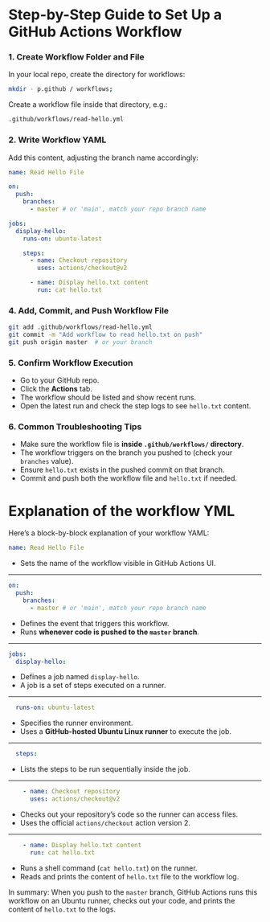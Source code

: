 # Step-by-Step Guide to Set Up a GitHub Actions Workflow

### 1. Create Workflow Folder and File

In your local repo, create the directory for workflows:

```bash
mkdir - p.github / workflows;
```

Create a workflow file inside that directory, e.g.:

```bash
.github/workflows/read-hello.yml
```

### 2. Write Workflow YAML

Add this content, adjusting the branch name accordingly:

```yml
name: Read Hello File

on:
  push:
    branches:
      - master # or 'main', match your repo branch name

jobs:
  display-hello:
    runs-on: ubuntu-latest

    steps:
      - name: Checkout repository
        uses: actions/checkout@v2

      - name: Display hello.txt content
        run: cat hello.txt
```

### 4. Add, Commit, and Push Workflow File

```bash
git add .github/workflows/read-hello.yml
git commit -m "Add workflow to read hello.txt on push"
git push origin master  # or your branch
```

### 5. Confirm Workflow Execution

- Go to your GitHub repo.
- Click the **Actions** tab.
- The workflow should be listed and show recent runs.
- Open the latest run and check the step logs to see `hello.txt` content.

### 6. Common Troubleshooting Tips

- Make sure the workflow file is **inside `.github/workflows/` directory**.
- The workflow triggers on the branch you pushed to (check your `branches` value).
- Ensure `hello.txt` exists in the pushed commit on that branch.
- Commit and push both the workflow file and `hello.txt` if needed.

# Explanation of the workflow YML

Here’s a block-by-block explanation of your workflow YAML:

```yml
name: Read Hello File
```

- Sets the name of the workflow visible in GitHub Actions UI.

---

```yml
on:
  push:
    branches:
      - master # or 'main', match your repo branch name
```

- Defines the event that triggers this workflow.
- Runs **whenever code is pushed to the `master` branch**.

---

```yml
jobs:
  display-hello:
```

- Defines a job named `display-hello`.
- A job is a set of steps executed on a runner.

---

```yml
  runs-on: ubuntu-latest
```

- Specifies the runner environment.
- Uses a **GitHub-hosted Ubuntu Linux runner** to execute the job.

---

```yml
  steps:
```

- Lists the steps to be run sequentially inside the job.

---

```yml
    - name: Checkout repository
      uses: actions/checkout@v2
```

- Checks out your repository’s code so the runner can access files.
- Uses the official `actions/checkout` action version 2.

---

```yml
    - name: Display hello.txt content
      run: cat hello.txt
```

- Runs a shell command (`cat hello.txt`) on the runner.
- Reads and prints the content of `hello.txt` file to the workflow log.

In summary:
When you push to the `master` branch, GitHub Actions runs this workflow on an Ubuntu runner, checks out your code, and prints the content of `hello.txt` to the logs.
